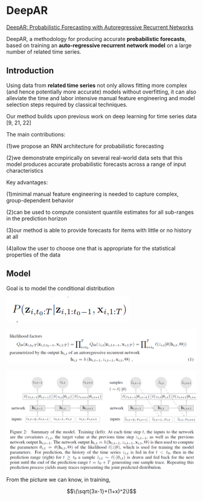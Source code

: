 <script id="MathJax-script" async src="https://cdn.jsdelivr.net/npm/mathjax@3/es5/tex-mml-chtml.js"></script>

# DeepAR

[DeepAR: Probabilistic Forecasting with Autoregressive Recurrent Networks](https://arxiv.org/abs/1704.04110)

DeepAR, a methodology for producing accurate **probabilistic forecasts**, based on
training an **auto-regressive recurrent network model** on a large number of related
time series.

## Introduction
Using data from **related time series** not only allows fitting more complex (and hence potentially more accurate) models without overfitting, it can also alleviate the time and labor intensive manual feature engineering and model selection steps required by classical techniques.

Our method builds upon previous work on deep learning for time series data [9, 21, 22]

The main contributions:

(1)we propose an RNN architecture for probabilistic forecasting

(2)we demonstrate empirically on several real-world data sets that this model produces accurate probabilistic forecasts across a range of input characteristics

Key advantages:

(1)minimal manual feature engineering is needed to capture complex, group-dependent behavior

(2)can be used to compute consistent quantile estimates for all sub-ranges in the prediction horizon

(3)our method is able to provide forecasts for items with little or no history at all

(4)allow the user to choose one that is appropriate for the statistical properties of the data


## Model

Goal is to model the conditional distribution

![img](01.png)

![img](03.png)

![img](02.png)

From the picture we can know, in training, 

$$\(\sqrt{3x-1}+(1+x)^2\)$$